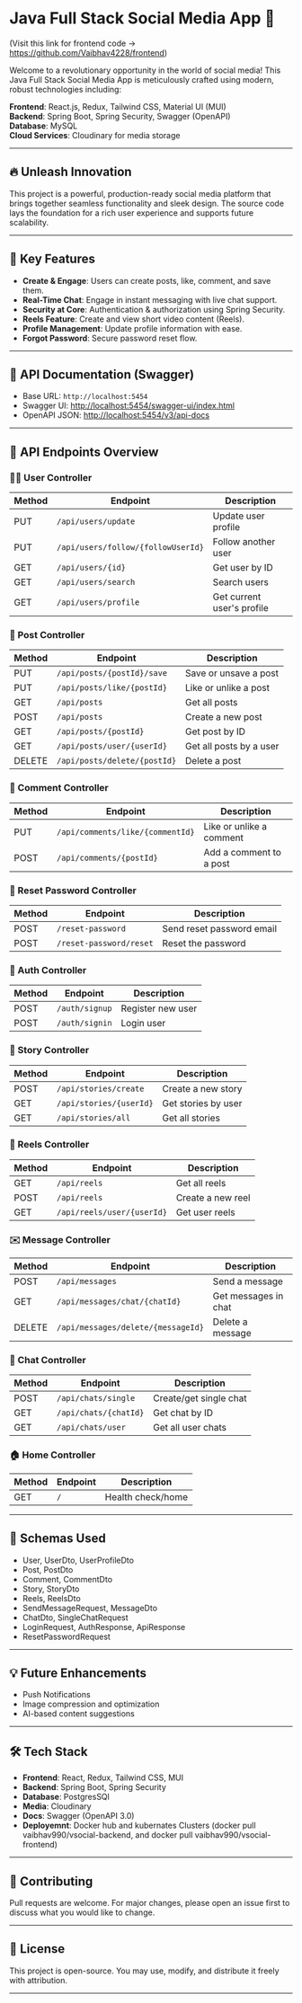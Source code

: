 # Java Full Stack Social Media App 🚀

(Visit this link for frontend code -> https://github.com/Vaibhav4228/frontend)

Welcome to a revolutionary opportunity in the world of social media! This Java Full Stack Social Media App is meticulously crafted using modern, robust technologies including:

**Frontend**: React.js, Redux, Tailwind CSS, Material UI (MUI)  
**Backend**: Spring Boot, Spring Security, Swagger (OpenAPI)  
**Database**: MySQL  
**Cloud Services**: Cloudinary for media storage  

---

## 🔥 Unleash Innovation

This project is a powerful, production-ready social media platform that brings together seamless functionality and sleek design. The source code lays the foundation for a rich user experience and supports future scalability.

---

## 🚀 Key Features

- **Create & Engage**: Users can create posts, like, comment, and save them.
- **Real-Time Chat**: Engage in instant messaging with live chat support.
- **Security at Core**: Authentication & authorization using Spring Security.
- **Reels Feature**: Create and view short video content (Reels).
- **Profile Management**: Update profile information with ease.
- **Forgot Password**: Secure password reset flow.

---

## 📘 API Documentation (Swagger)

- Base URL: `http://localhost:5454`
- Swagger UI: [http://localhost:5454/swagger-ui/index.html](http://localhost:5454/swagger-ui/index.html)
- OpenAPI JSON: [http://localhost:5454/v3/api-docs](http://localhost:5454/v3/api-docs)

---

## 📌 API Endpoints Overview

### 🧑‍💼 User Controller

| Method | Endpoint | Description |
|--------|----------|-------------|
| PUT | `/api/users/update` | Update user profile |
| PUT | `/api/users/follow/{followUserId}` | Follow another user |
| GET | `/api/users/{id}` | Get user by ID |
| GET | `/api/users/search` | Search users |
| GET | `/api/users/profile` | Get current user's profile |

### 📝 Post Controller

| Method | Endpoint | Description |
|--------|----------|-------------|
| PUT | `/api/posts/{postId}/save` | Save or unsave a post |
| PUT | `/api/posts/like/{postId}` | Like or unlike a post |
| GET | `/api/posts` | Get all posts |
| POST | `/api/posts` | Create a new post |
| GET | `/api/posts/{postId}` | Get post by ID |
| GET | `/api/posts/user/{userId}` | Get all posts by a user |
| DELETE | `/api/posts/delete/{postId}` | Delete a post |

### 💬 Comment Controller

| Method | Endpoint | Description |
|--------|----------|-------------|
| PUT | `/api/comments/like/{commentId}` | Like or unlike a comment |
| POST | `/api/comments/{postId}` | Add a comment to a post |

### 🔐 Reset Password Controller

| Method | Endpoint | Description |
|--------|----------|-------------|
| POST | `/reset-password` | Send reset password email |
| POST | `/reset-password/reset` | Reset the password |

### 🔑 Auth Controller

| Method | Endpoint | Description |
|--------|----------|-------------|
| POST | `/auth/signup` | Register new user |
| POST | `/auth/signin` | Login user |

### 📖 Story Controller

| Method | Endpoint | Description |
|--------|----------|-------------|
| POST | `/api/stories/create` | Create a new story |
| GET | `/api/stories/{userId}` | Get stories by user |
| GET | `/api/stories/all` | Get all stories |

### 🎥 Reels Controller

| Method | Endpoint | Description |
|--------|----------|-------------|
| GET | `/api/reels` | Get all reels |
| POST | `/api/reels` | Create a new reel |
| GET | `/api/reels/user/{userId}` | Get user reels |

### ✉️ Message Controller

| Method | Endpoint | Description |
|--------|----------|-------------|
| POST | `/api/messages` | Send a message |
| GET | `/api/messages/chat/{chatId}` | Get messages in chat |
| DELETE | `/api/messages/delete/{messageId}` | Delete a message |

### 💬 Chat Controller

| Method | Endpoint | Description |
|--------|----------|-------------|
| POST | `/api/chats/single` | Create/get single chat |
| GET | `/api/chats/{chatId}` | Get chat by ID |
| GET | `/api/chats/user` | Get all user chats |

### 🏠 Home Controller

| Method | Endpoint | Description |
|--------|----------|-------------|
| GET | `/` | Health check/home |

---

## 🧩 Schemas Used

- User, UserDto, UserProfileDto
- Post, PostDto
- Comment, CommentDto
- Story, StoryDto
- Reels, ReelsDto
- SendMessageRequest, MessageDto
- ChatDto, SingleChatRequest
- LoginRequest, AuthResponse, ApiResponse
- ResetPasswordRequest

---

## 💡 Future Enhancements

- Push Notifications
- Image compression and optimization
- AI-based content suggestions

---

## 🛠️ Tech Stack

- **Frontend**: React, Redux, Tailwind CSS, MUI  
- **Backend**: Spring Boot, Spring Security  
- **Database**: PostgresSQl  
- **Media**: Cloudinary  
- **Docs**: Swagger (OpenAPI 3.0)
- **Deployemnt**: Docker hub and kubernates Clusters (docker pull vaibhav990/vsocial-backend, and docker pull vaibhav990/vsocial-frontend)

---

## 👏 Contributing

Pull requests are welcome. For major changes, please open an issue first to discuss what you would like to change.

---

## 📄 License

This project is open-source. You may use, modify, and distribute it freely with attribution.

---
